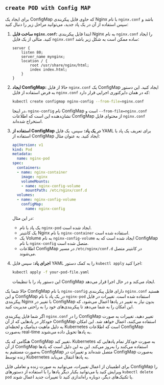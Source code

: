 ## `create POD with Config MAP`


برای ایجاد یک ConfigMap که حاوی فایل پیکربندی Nginx با نام `nginx.conf` باشد و سپس استفاده از آن در یک پاد جدید، می‌توانید مراحل زیر را دنبال کنید:

1. **ساخت فایل `nginx.conf`:**
   ابتدا فایل پیکربندی Nginx به نام `nginx.conf` را ایجاد کنید. مثالی از یک فایل `nginx.conf` ساده ممکن است به شکل زیر باشد:

   ```nginx
   server {
       listen 80;
       server_name mynginx;
       location / {
           root /usr/share/nginx/html;
           index index.html;
       }
   }
   ```

2. **ایجاد ConfigMap:**
   حالا از فایل `nginx.conf` یک ConfigMap ایجاد کنید. این دستور به فرض استفاده از فایل `nginx.conf` که در همان دایرکتوری اجرایی قرار دارد:

   ```bash
   kubectl create configmap nginx-config --from-file=nginx.conf
   ```

   در اینجا، `nginx-config` نام ConfigMap است و `--from-file=nginx.conf` نشان‌دهنده این است که اطلاعات ConfigMap از محتوای فایل `nginx.conf` استخراج شده‌اند.

3. **استفاده از ConfigMap در یک پاد:**
   سپس، یک فایل YAML برای تعریف یک پاد با استفاده از ConfigMap ایجاد کنید. به عنوان مثال:

   ```yaml
   apiVersion: v1
   kind: Pod
   metadata:
     name: nginx-pod
   spec:
     containers:
     - name: nginx-container
       image: nginx
       volumeMounts:
       - name: nginx-config-volume
         mountPath: /etc/nginx/conf.d
     volumes:
     - name: nginx-config-volume
       configMap:
         name: nginx-config
   ```

   در این مثال:
   - یک پاد با نام `nginx-pod` ایجاد شده است.
   - یک کانتینر Nginx با نام `nginx-container` استفاده شده است.
   - یک Volume به نام `nginx-config-volume` ایجاد شده است که به ConfigMap با نام `nginx-config` متصل شده است.
   - اطلاعات ConfigMap در مسیر `/etc/nginx/conf.d` در کانتینر متصل می‌شوند.

4. **اجرای پاد:**
   سپس فایل YAML را به کمک دستور `kubectl apply` اجرا کنید:

   ```bash
   kubectl apply -f your-pod-file.yaml
   ```

   این دستور پاد را با تنظیمات ConfigMap ایجاد می‌کند و در حال اجرا قرار می‌دهد.

حالا شما یک ConfigMap با نام `nginx-config` دارای فایل پیکربندی `nginx.conf` هستید و این ConfigMap در یک پاد با نام `nginx-pod` استفاده شده است. تغییرات در فایل پیکربندی Nginx با تغییر در ConfigMap بدون نیاز به تغییر در پادها اعمال می‌شود، که این امکان را به شما می‌دهد تا پیکربندی‌های خود را به راحتی مدیریت کنید.



اگر شما فایل پیکربندی `nginx.conf` را در ConfigMap تغییر دهید، تغییرات به صورت خودکار در پادهایی که از آن ConfigMap استفاده می‌کنند، اعمال خواهد شد. این امکان به دلیل ماهیت دینامیک و لحظه‌ای Kubernetes است که اطلاعات ConfigMap به‌صورت real-time به پادها تحویل داده می‌شوند.

هنگامی که یک ConfigMap تغییر کند، Kubernetes به صورت خودکار تمام پادهایی که از آن ConfigMap استفاده می‌کنند را به‌روز می‌کند. این به این دلیل است که پادها به‌صورت مستقیم به ConfigMap متصل شده‌اند و تغییرات در ConfigMap به‌صورت زنده توسط Kubernetes به پادها انتقال می‌یابد.

برای اطمینان از اعمال تغییرات، می‌توانید به صورت زنده و تعاملی فایل ConfigMap را ویرایش کنید یا می‌توانید یکبار دیگر پادها را با استفاده از دستورهای `kubectl delete pod` یا تکنیک‌های دیگر، دوباره راه‌اندازی کنید تا تغییرات جدید اعمال شوند.
